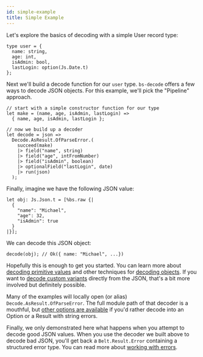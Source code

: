 ```yaml
---
id: simple-example
title: Simple Example
---
```


Let's explore the basics of decoding with a simple User record type:

```re
type user = {
  name: string,
  age: int,
  isAdmin: bool,
  lastLogin: option(Js.Date.t)
};
```

Next we'll build a decode function for our `user` type. `bs-decode` offers a few ways to decode JSON objects. For this example, we'll pick the "Pipeline" approach.

```re
// start with a simple constructor function for our type
let make = (name, age, isAdmin, lastLogin) =>
  { name, age, isAdmin, lastLogin };

// now we build up a decoder
let decode = json =>
  Decode.AsResult.OfParseError.(
    succeed(make)
    |> field("name", string)
    |> field("age", intFromNumber)
    |> field("isAdmin", boolean)
    |> optionalField("lastLogin", date)
    |> run(json)
  );
```

Finally, imagine we have the following JSON value:

```re
let obj: Js.Json.t = [%bs.raw {|
  {
    "name": "Michael",
    "age": 32,
    "isAdmin": true
  }
|}];
```

We can decode this JSON object:

```re
decode(obj); // Ok({ name: "Michael", ...})
```

Hopefully this is enough to get you started. You can learn more about [decoding primitive values](decoding-simple-values.md) and other techniques for [decoding objects](decoding-objects.md). If you want to [decode custom variants](decoding-variants.md) directly from the JSON, that's a bit more involved but definitely possible.

Many of the examples will locally open (or alias) `Decode.AsResult.OfParseError`. The full module path of that decoder is a mouthful, but [other options are available](return-types.md) if you'd rather decode into an Option or a Result with string errors.

Finally, we only demonstrated here what happens when you attempt to decode good JSON values. When you use the decoder we built above to decode bad JSON, you'll get back a `Belt.Result.Error` containing a structured error type. You can read more about [working with errors](working-with-errors.md).
